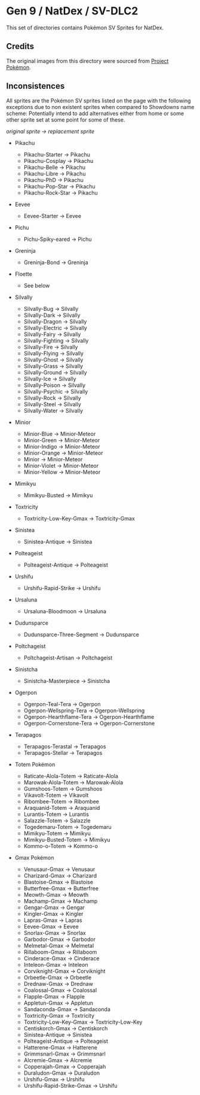 # Gen 9 / NatDex / SV-DLC2
This set of directories contains Pokémon SV Sprites for NatDex.
## Credits
The original images from this directory were sourced from [Project Pokémon](https://projectpokemon.org/home/docs/spriteindex_148/switch-sv-style-sprites-for-home-r153/).

## Inconsistences
All sprites are the Pokémon SV sprites listed on the page with the following exceptions due to non existent sprites when compared to Showdowns name scheme:
Potentially intend to add alternatives either from home or some other sprite set at some point for some of these.

*original sprite -> replacement sprite*
- Pikachu
	- Pikachu-Starter -> Pikachu
	- Pikachu-Cosplay -> Pikachu
	- Pikachu-Belle -> Pikachu
	- Pikachu-Libre -> Pikachu
	- Pikachu-PhD -> Pikachu
	- Pikachu-Pop-Star -> Pikachu
	- Pikachu-Rock-Star -> Pikachu
- Eevee
	- Eevee-Starter -> Eevee
- Pichu
	- Pichu-Spiky-eared -> Pichu
- Greninja
	- Greninja-Bond -> Greninja
- Floette
	- See below
- Silvally
	- Silvally-Bug -> Silvally
	- Silvally-Dark -> Silvally
	- Silvally-Dragon -> Silvally
	- Silvally-Electric -> Silvally
	- Silvally-Fairy -> Silvally
	- Silvally-Fighting -> Silvally
	- Silvally-Fire -> Silvally
	- Silvally-Flying -> Silvally
	- Silvally-Ghost -> Silvally
	- Silvally-Grass -> Silvally
	- Silvally-Ground -> Silvally
	- Silvally-Ice -> Silvally
	- Silvally-Poison -> Silvally
	- Silvally-Psychic -> Silvally
	- Silvally-Rock -> Silvally
	- Silvally-Steel -> Silvally
	- Silvally-Water -> Silvally
- Minior
	- Minior-Blue -> Minior-Meteor
	- Minior-Green -> Minior-Meteor
	- Minior-Indigo -> Minior-Meteor
	- Minior-Orange -> Minior-Meteor
	- Minior -> Minior-Meteor
	- Minior-Violet -> Minior-Meteor
	- Minior-Yellow -> Minior-Meteor
- Mimikyu
	- Mimikyu-Busted -> Mimikyu
- Toxtricity
	- Toxtricity-Low-Key-Gmax -> Toxtricity-Gmax
- Sinistea
	- Sinistea-Antique -> Sinistea
- Polteageist
	- Polteageist-Antique -> Polteageist
- Urshifu
	- Urshifu-Rapid-Strike -> Urshifu
- Ursaluna
	- Ursaluna-Bloodmoon -> Ursaluna
- Dudunsparce
	- Dudunsparce-Three-Segment -> Dudunsparce
- Poltchageist
	- Poltchageist-Artisan -> Poltchageist
- Sinistcha
	- Sinistcha-Masterpiece -> Sinistcha
- Ogerpon
	- Ogerpon-Teal-Tera -> Ogerpon
	- Ogerpon-Wellspring-Tera -> Ogerpon-Wellspring
	- Ogerpon-Hearthflame-Tera -> Ogerpon-Hearthflame
	- Ogerpon-Cornerstone-Tera -> Ogerpon-Cornerstone
- Terapagos
	- Terapagos-Terastal -> Terapagos
	- Terapagos-Stellar -> Terapagos

- Totem Pokémon
	- Raticate-Alola-Totem -> Raticate-Alola
	- Marowak-Alola-Totem -> Marowak-Alola
	- Gumshoos-Totem -> Gumshoos
	- Vikavolt-Totem -> Vikavolt
	- Ribombee-Totem -> Ribombee
	- Araquanid-Totem -> Araquanid
	- Lurantis-Totem -> Lurantis
	- Salazzle-Totem -> Salazzle
	- Togedemaru-Totem -> Togedemaru
	- Mimikyu-Totem -> Mimikyu
	- Mimikyu-Busted-Totem -> Mimikyu
	- Kommo-o-Totem -> Kommo-o

- Gmax Pokémon
	- Venusaur-Gmax -> Venusaur
	- Charizard-Gmax -> Charizard
	- Blastoise-Gmax -> Blastoise
	- Butterfree-Gmax -> Butterfree
	- Meowth-Gmax -> Meowth
	- Machamp-Gmax -> Machamp
	- Gengar-Gmax -> Gengar
	- Kingler-Gmax -> Kingler
	- Lapras-Gmax -> Lapras
	- Eevee-Gmax -> Eevee
	- Snorlax-Gmax -> Snorlax
	- Garbodor-Gmax -> Garbodor
	- Melmetal-Gmax -> Melmetal
	- Rillaboom-Gmax -> Rillaboom
	- Cinderace-Gmax -> Cinderace
	- Inteleon-Gmax -> Inteleon
	- Corviknight-Gmax -> Corviknight
	- Orbeetle-Gmax -> Orbeetle
	- Drednaw-Gmax -> Drednaw
	- Coalossal-Gmax -> Coalossal
	- Flapple-Gmax -> Flapple
	- Appletun-Gmax -> Appletun
	- Sandaconda-Gmax -> Sandaconda
	- Toxtricity-Gmax -> Toxtricity
	- Toxtricity-Low-Key-Gmax -> Toxtricity-Low-Key
	- Centiskorch-Gmax -> Centiskorch
	- Sinistea-Antique -> Sinistea
	- Polteageist-Antique -> Polteageist
	- Hatterene-Gmax -> Hatterene
	- Grimmsnarl-Gmax -> Grimmsnarl
	- Alcremie-Gmax -> Alcremie
	- Copperajah-Gmax -> Copperajah
	- Duraludon-Gmax -> Duraludon
	- Urshifu-Gmax -> Urshifu
	- Urshifu-Rapid-Strike-Gmax -> Urshifu
